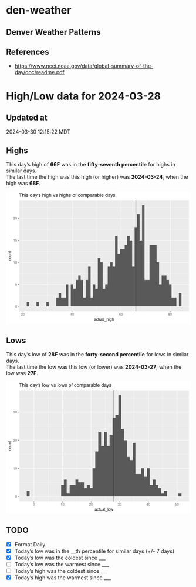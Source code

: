 # den-weather


## Denver Weather Patterns

## References

- <https://www.ncei.noaa.gov/data/global-summary-of-the-day/doc/readme.pdf>

# High/Low data for 2024-03-28

## Updated at

2024-03-30 12:15:22 MDT

## Highs

This day’s high of **66F** was in the **fifty-seventh percentile** for
highs in similar days.  
The last time the high was this high (or higher) was **2024-03-24**,
when the high was **68F**.

![](readme_files/figure-commonmark/unnamed-chunk-4-1.png)

## Lows

This day’s low of **28F** was in the **forty-second percentile** for
lows in similar days.  
The last time the low was this low (or lower) was **2024-03-27**, when
the low was **27F**.

![](readme_files/figure-commonmark/unnamed-chunk-6-1.png)

## TODO

- [x] Format Daily
- [x] Today’s low was in the \_\_th percentile for similar days (+/- 7
  days)
- [x] Today’s low was the coldest since \_\_\_
- [ ] Today’s low was the warmest since \_\_\_
- [ ] Today’s high was the coldest since \_\_\_
- [x] Today’s high was the warmest since \_\_\_
